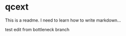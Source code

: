 # qcext

This is a readme. I need to learn how to write markdown...

test edit from bottleneck branch
